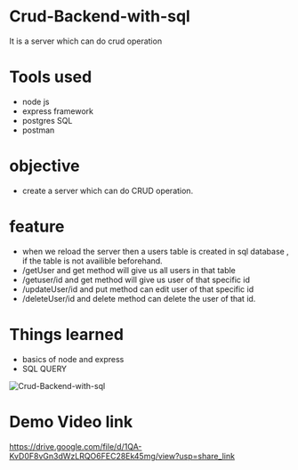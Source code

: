 # Crud-Backend-with-sql
It is a server which can do crud operation

# Tools used
- node js
- express framework
- postgres SQL
- postman

# objective
- create a server which can do CRUD operation.

# feature
- when we reload the server then a users table is created in sql database , if the table is not availible beforehand.
- /getUser and get method will give us all users in that table
- /getuser/id and get method will give us user of that specific id
- /updateUser/id and put method can edit user of that specific id
- /deleteUser/id and delete method can delete the user of that id.

# Things learned
- basics of node and express
- SQL QUERY

![Crud-Backend-with-sql](https://user-images.githubusercontent.com/113674345/214172803-295cfc10-8a5b-438e-9a00-6abd936309ed.png)



# Demo Video link
https://drive.google.com/file/d/1QA-KvD0F8vGn3dWzLRQO6FEC28Ek45mg/view?usp=share_link
